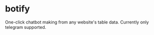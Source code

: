 # botify
One-click chatbot making from any website's table data. Currently only telegram supported.
